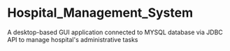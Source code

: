 # Hospital_Management_System
A desktop-based GUI application connected to MYSQL database via JDBC API to manage hospital's administrative tasks
